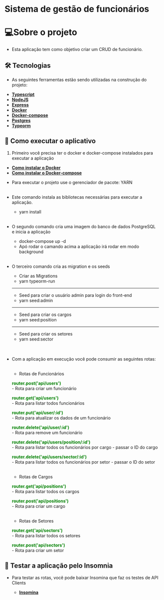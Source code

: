 <h1><strong>Sistema de gestão de funcionários</strong></h1>

# **💻Sobre o projeto**

* Esta aplicação tem como objetivo criar um CRUD de funcionário.

## **🛠 Tecnologias**


* As seguintes ferramentas estão sendo utilizadas na construção do projeto:


- **[Typescript](https://www.typescriptlang.org/)**
- **[NodeJS](https://nodejs.org/en/)**
- **[Express](https://expressjs.com/pt-br/)**
- **[Docker](https://docs.docker.com/)**
- **[Docker-compose](https://docs.docker.com/compose/)**
- **[Postgres](https://www.postgresql.org/)**
- **[Typeorm](https://typeorm.io/#/)**

## **🚀 Como executar o aplicativo**

1. Primeiro você precisa ter o docker e docker-compose instalados para executar a aplicação

- **[Como instalar o Docker](https://www.digitalocean.com/community/tutorials/how-to-install-and-use-docker-on-ubuntu-20-04-pt)**
- **[Como instalar o Docker-compose](https://www.digitalocean.com/community/tutorials/how-to-install-and-use-docker-compose-on-ubuntu-20-04-pt)**

* Para executar o projeto use o gerenciador de pacote: YARN
    <br />
    <br />
  

* Este comando instala as bibliotecas necessárias para executar a aplicação.
    
    * yarn install  
    <br />
    
   

* O segundo comando cria uma imagem do banco de dados PostgreSQL e inicia a aplicação

    * docker-compose up -d
    * Apó rodar o camando acima a aplicação irá rodar em modo background
    
    <br />

* O terceiro comando cria as migration e os seeds

    * Criar as Migrations
    * yarn typeorm-run
    
    ********************************

    * Seed para criar o usuário admin para login do front-end
    * yarn seed:admin

    ********************************
    
    * Seed para criar os cargos
    * yarn seed:position

    ********************************
    
    * Seed para criar os setores
    * yarn seed:sector
  
    <br />
    <br />


* Com a aplicação em execução você pode consumir as seguintes rotas:  
    <br />

    * Rotas de Funcionários
     

    <strong><font color="green">**router.post('api/users')**</font></strong>  <br />       - 
    Rota para criar um funcionário

    <strong><font color="green">**router.get('api/users')**</font></strong> <br />         - 
    Rota para listar todos funcionários

    <strong><font color="green">**router.put('api/user/:id')**</font></strong>  <br />   - 
    Rota para atualizar os dados de um funcionário

    <strong><font color="green">**router.delete('api/user/:id')**</font></strong> <br /> - 
    Rota para remove um funcionário
    <br />

    <strong><font color="green">**router.delete('api/users/position/:id')**</font></strong> <br /> - 
    Rota para listar todos os funcionários por cargo - passar o ID do cargo
    <br />

    <strong><font color="green">**router.delete('api/users/sector/:id')**</font></strong> <br /> - 
    Rota para listar todos os funcionários por setor - passar o ID do setor
    <br />
    <br />

    * Rotas de Cargos

    <strong><font color="green">**router.get('api/positions')**</font></strong> <br /> - 
    Rota para listar todos os cargos
    <br />

    <strong><font color="green">**router.post('api/positions')**</font></strong> <br /> - 
    Rota para criar um cargo
    <br />
    <br />

    * Rotas de Setores

    <strong><font color="green">**router.get('api/sectors')**</font></strong> <br /> - 
    Rota para listar todos os setores
    <br />

    <strong><font color="green">**router.post('api/sectors')**</font></strong> <br /> - 
    Rota para criar um setor
    <br />


## **🚀 Testar a aplicação pelo Insomnia**

* Para testar as rotas, você pode baixar Insomina que faz os testes de API Clients

    - **[Insomina](https://insomnia.rest/download)**
